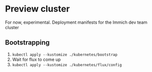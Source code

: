 # Preview cluster

For now, experimental.
Deployment manifests for the Immich dev team cluster

## Bootstrapping
1. `kubectl apply --kustomize ./kubernetes/bootstrap`
2. Wait for flux to come up
3. `kubectl apply --kustomize ./kubernetes/flux/config`